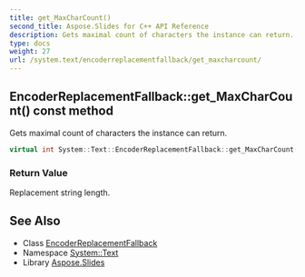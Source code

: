 ```yaml
---
title: get_MaxCharCount()
second_title: Aspose.Slides for C++ API Reference
description: Gets maximal count of characters the instance can return.
type: docs
weight: 27
url: /system.text/encoderreplacementfallback/get_maxcharcount/
---
```

## EncoderReplacementFallback::get_MaxCharCount() const method


Gets maximal count of characters the instance can return.

```cpp
virtual int System::Text::EncoderReplacementFallback::get_MaxCharCount() const override
```


### Return Value

Replacement string length.

## See Also

* Class [EncoderReplacementFallback](../)
* Namespace [System::Text](../../)
* Library [Aspose.Slides](../../../)